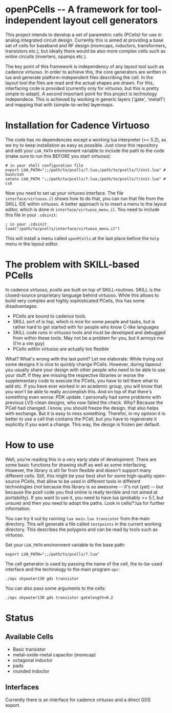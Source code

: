 # openPCells -- A framework for tool-independent layout cell generators 
This project intends to develop a set of parametric cells (PCells) for use in analog integrated circuit design.  Currently this is aimed at providing
a base set of cells for baseband and RF design (momcaps, inductors, transformers, transistors etc.), but ideally there would be also more complex
cells such as entire circuits (inverters, opamps etc.).

The key point of this framework is independency of any layout tool such as cadence virtuoso. In order to achieve this, the core generators are written
in lua and generate platform-independent files describing the cell. In the layout tool the files are read and the actual shapes are drawn. For this,
interfacing code is provided (currently only for virtuoso, but this is pretty simple to adapt). A second important point for this project is
technology independece. This is achieved by working in generic layers ('gate', 'metal1') and mapping that with (simple-to-write) layermaps.

# Installation for Cadence Virtuoso
The code has no dependencies except a working lua interpreter (>= 5.2), as we try to keep installation as easy as possible. Just clone this repository
and edit your `LUA_PATH` environment variable to include the path to the code (make sure to run this BEFORE you start virtuoso):

    # in your shell configuration file
    export LUA_PATH=";;/path/to/pcells/?.lua;/path/to/pcells/?/init.lua" # bash/zsh
    setenv LUA_PATH ";;/path/to/pcells/?.lua;/path/to/pcells/?/init.lua" # csh

Now you need to set up your virtuoso interface. The file `interface/virtuoso.il` shows how to do that, you can run that file from the SKILL IDE within
virtuoso. A better approach is to insert a menu to the layout editor, which is done in `interface/virtuoso_menu.il`. You need to include this file in
your `.cdsinit`:

    ; in your .cdsinit
    load("/path/to/pcells/interface/virtuoso_menu.il")

This will install a menu called `openPCells` at the last place before the `help` menu in the layout editor.

# The problem with SKILL-based PCells
In cadence virtuoso, pcells are built on top of SKILL-routines. SKILL is the closed-source proprietary language behind virtuoso. While this allows to
build very complex and highly sophisticated PCells, this has some disadvantages:
 * PCells are bound to cadence tools
 * SKILL sort of is lisp, which is nice for some people and tasks, but is rather hard to get started with for people who know C-like languages
 * SKILL code runs in virtuoso tools and must be developed and debugged from within these tools. May not be a problem for you, but it annoys me (I'm a
   vim guy)
 * PCells within virtuoso are actually too flexible

What? What's wrong with the last point? Let me elaborate: While trying out some designs it is nice to quickly change PCells. However, during tapeout
you usually share your design with other people who need to be able to use your stuff. If they are missing the respective libraries or worse the
supplementary code to execute the PCells, you have to tell them what to add etc. If you have ever worked in an academic group, you will know that you
won't be able to really accomplish this. And on top of that there's something even worse: PDK update. I personally had some problems with previous
LVS-clean designs, who now failed the check. Why? Because the PCell had changed. I know, you should freeze the design, that also helps with exchange.
But it is easy to miss something. Therefor, in my opinion it is better to use a cell that contains the PCell, but you have to regenerate it explicitly
if you want a change. This way, the design is frozen per default.

# How to use
Well, you're reading this in a very early state of development. There are some basic functions for drawing stuff as well as some interfacing. However,
the library is stil far from flexible and doesn't support many different cells. Still, this might be your best shot for some high-quality open-source
PCells, that allow to be used in different tools in different technologies (not because this library is so awesome -- it's not (yet) -- but because
the pcell code you find online is really terrible and not aimed at portability). If you want to use it, you need to have lua (probably >= 5.1, but
unsure) and then you need to adopt the paths. Look in cells/\*.lua for further information.

You can try it out by running `lua main.lua transistor` from the main directory. This will generate a file called `testpoints` in the current working
directory. This describes the polygons and can be read by tools such as virtuoso.

Set your `LUA_PATH` environment variable to the base path:

    export LUA_PATH=";;/path/to/pcells/?.lua"

The cell generator is used by passing the name of the cell, the to-be-used interface and the technology to the main program `opc`:

    ./opc skywater130 gds transistor

You can also pass some arguments to the cells:

    ./opc skywater130 gds transistor gatelength=0.2

# Status
## Available Cells
- Basic transistor
- metal-oxide-metal capacitor (momcap)
- octagonal inductor
- pads
- rounded inductor

## Interfaces
Currently there is an interface for cadence virtuoso and a direct GDS export.

<!---
vim: tw=150
-->

